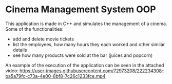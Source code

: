 # Cinema Management System OOP

This application is made in C++ and simulates the management of a cinema. Some of the functionalities:

- add and delete movie tickets
- list the employees, how many hours they each worked and other similar details
- see how many products were sold at the bar (juices and popcorn)

An example of the execution of the application can be seen in the attached video:
https://user-images.githubusercontent.com/72973208/222234308-ba5a79fc-c73a-4e00-8bf8-7c26c1233fce.mp4
